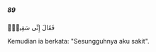 ##### 89

<span class="ayah">فَقَالَ إِنِّى سَقِيمٌۭ</span>

<span class="ayah_translation">Kemudian ia berkata: "Sesungguhnya aku sakit".</span>
